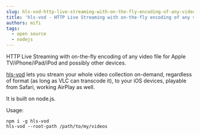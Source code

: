 ```yaml
---
slug: hls-vod-http-live-streaming-with-on-the-fly-encoding-of-any-video-file
title: 'hls-vod - HTTP Live Streaming with on-the-fly encoding of any video file'
authors: mifi
tags:
  - open source
  - nodejs
---
```

HTTP Live Streaming with on-the-fly encoding of any video file for Apple TV/iPhone/iPad/iPod and possibly other devices.

[hls-vod](https://github.com/mifi/hls-vod) lets you stream your whole video collection on-demand, regardless of format (as long as VLC can transcode it), to your iOS devices, playable from Safari, working AirPlay as well.

It is built on node.js.

Usage:
```
npm i -g hls-vod
hls-vod --root-path /path/to/my/videos

```
